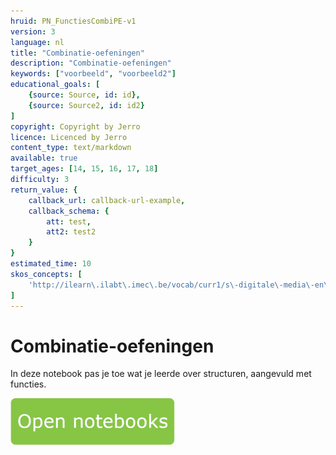 ```yaml
---
hruid: PN_FunctiesCombiPE-v1
version: 3
language: nl
title: "Combinatie-oefeningen"
description: "Combinatie-oefeningen"
keywords: ["voorbeeld", "voorbeeld2"]
educational_goals: [
    {source: Source, id: id}, 
    {source: Source2, id: id2}
]
copyright: Copyright by Jerro
licence: Licenced by Jerro
content_type: text/markdown
available: true
target_ages: [14, 15, 16, 17, 18]
difficulty: 3
return_value: {
    callback_url: callback-url-example,
    callback_schema: {
        att: test,
        att2: test2
    }
}
estimated_time: 10
skos_concepts: [
    'http://ilearn\.ilabt\.imec\.be/vocab/curr1/s\-digitale\-media\-en\-toepassingen'
]
---
```

# Combinatie-oefeningen
In deze notebook pas je toe wat je leerde over structuren, aangevuld met functies.

[![](embed/Knop.png "Knop")](https://kiks.ilabt.imec.be/jupyterhub/?id=1041 "Notebooks Functie")
